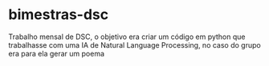 # bimestras-dsc
Trabalho mensal de DSC, o objetivo era criar um código em python que trabalhasse com uma IA de Natural Language Processing, no caso do grupo era para ela gerar um poema
